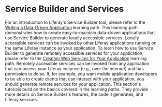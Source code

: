 # Service Builder and Services [](id=service-builder)

For an introduction to Liferay's Service Builder tool, please refer to the
[Writing a Data-Driven Application](/develop/learning-paths/mvc/-/knowledge_base/6-2/writing-a-data-driven-application)
learning path. This learning path demonstrates how to create easy-to-maintain
data-driven applications that use Service Builder to generate locally accessible
services. Locally accessible services can be invoked by other Liferay
applications running on the same Liferay instance as your application. To learn
how to use Service Builder to generate remotely accessible services for your
application, please refer to the
[Creating Web Services for Your Application](/develop/learning-paths/mvc/-/knowledge_base/6-2/creating-web-services-for-your-application)
learning path. Remotely accessible services can be invoked from any application
that can access your Liferay instance (e.g., over the internet) and has
permission to do so. If, for example, you want mobile application developers to
be able to create clients that can interact with your application, you should
generate remote services for your application. This section's tutorials build on
the basics covered in the learning paths. They provide more details on Service
Builder's features, the code it generates, and Liferay services. 
